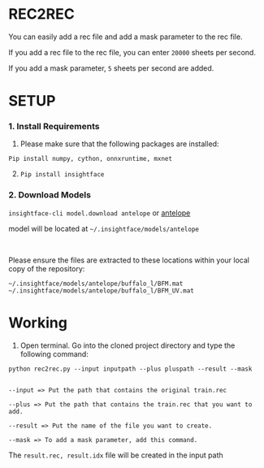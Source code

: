 # REC2REC

You can easily add a rec file and add a mask parameter to the rec file.

If you add a rec file to the rec file, you can enter ```20000``` sheets per second.

If you add a mask parameter, ```5``` sheets per second are added.



# SETUP
### 1. Install Requirements

1. Please make sure that the following packages are installed:

```
Pip install numpy, cython, onnxruntime, mxnet 
```
  
2. ```Pip install insightface```


### 2. Download Models
  ```insightface-cli model.download antelope```
  or [antelope](https://onedrive.live.com/?authkey=%21ADJ0aAOSsc90neY&cid=4A83B6B633B029CC&id=4A83B6B633B029CC%215837&parId=4A83B6B633B029CC%215834&action=locate)
  
  model will be located at ```~/.insightface/models/antelope```
  
  <br>
  
  Please ensure the files are extracted to these locations within your local copy of the repository:
  ```
  ~/.insightface/models/antelope/buffalo_l/BFM.mat
  ~/.insightface/models/antelope/buffalo_l/BFM_UV.mat
  ```

# Working

1. Open terminal. Go into the cloned project directory and type the following command:
```
python rec2rec.py --input inputpath --plus pluspath --result --mask


--input => Put the path that contains the original train.rec

--plus => Put the path that contains the train.rec that you want to add.

--result => Put the name of the file you want to create.

--mask => To add a mask parameter, add this command.
```



The ```result.rec, result.idx``` file will be created in the input path
